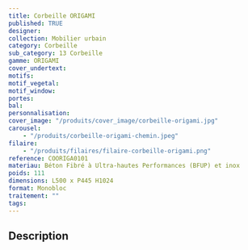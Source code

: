 ```yaml
---
title: Corbeille ORIGAMI
published: TRUE
designer:
collection: Mobilier urbain
category: Corbeille
sub_category: 13 Corbeille
gamme: ORIGAMI
cover_undertext:
motifs:
motif_vegetal:
motif_window:
portes:
bal:
personnalisation:
cover_image: "/produits/cover_image/corbeille-origami.jpg"
carousel:
    - "/produits/corbeille-origami-chemin.jpeg"
filaire:
    - "/produits/filaires/filaire-corbeille-origami.png"
reference: COORIGA0101
materiau: Béton Fibré à Ultra-hautes Performances (BFUP) et inox
poids: 111
dimensions: L500 x P445 H1024
format: Monobloc
traitement: ""
tags:
---
```


## Description
